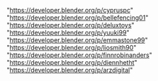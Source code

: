 "https://developer.blender.org/p/cypruspc"
"https://developer.blender.org/p/bellefencing01"
"https://developer.blender.org/p/deluxtoys"
"https://developer.blender.org/p/yuuki99"
"https://developer.blender.org/p/emmastone99"
"https://developer.blender.org/p/liosmith90"
"https://developer.blender.org/p/finnrobinanders"
"https://developer.blender.org/p/diennhetht"
"https://developer.blender.org/p/arzdigital"
